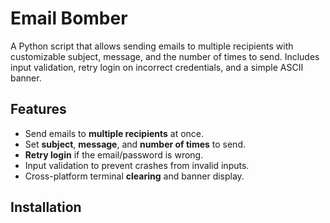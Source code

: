 # Email Bomber

A Python script that allows sending emails to multiple recipients with customizable subject, message, and the number of times to send. Includes input validation, retry login on incorrect credentials, and a simple ASCII banner.

## Features

- Send emails to **multiple recipients** at once.
- Set **subject**, **message**, and **number of times** to send.
- **Retry login** if the email/password is wrong.
- Input validation to prevent crashes from invalid inputs.
- Cross-platform terminal **clearing** and banner display.

## Installation

